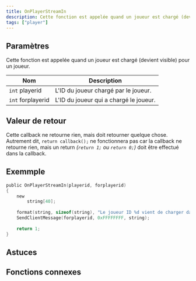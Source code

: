 ```yaml
---
title: OnPlayerStreamIn
description: Cette fonction est appelée quand un joueur est chargé (devient visible) pour un joueur.
tags: ["player"]
---
```


<VersionWarn name='callback' version='SA-MP 0.3a' />

## Paramètres

Cette fonction est appelée quand un joueur est chargé (devient visible) pour un joueur.

| Nom               | Description                            |
| ----------------- | -------------------------------------- |
| `int` playerid    | L'ID du joueur chargé par le joueur.   |
| `int` forplayerid | L'ID du joueur qui a chargé le joueur. |

## Valeur de retour

Cette callback ne retourne rien, mais doit retourner quelque chose. Autrement dit, `return callback();` ne fonctionnera pas car la callback ne retourne rien, mais un return _(`return 1;` ou `return 0;`)_ doit être effectué dans la callback.


## Exemmple

```c
public OnPlayerStreamIn(playerid, forplayerid)
{
    new
        string[40];
 
    format(string, sizeof(string), "Le joueur ID %d vient de charger dans votre client.", playerid);
    SendClientMessage(forplayerid, 0xFFFFFFFF, string);
 
    return 1;
}
```

## Astuces

<TipNPCCallbacks />

## Fonctions connexes

